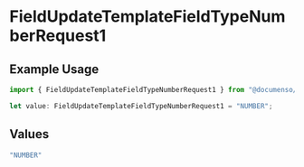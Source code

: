 # FieldUpdateTemplateFieldTypeNumberRequest1

## Example Usage

```typescript
import { FieldUpdateTemplateFieldTypeNumberRequest1 } from "@documenso/sdk-typescript/models/operations";

let value: FieldUpdateTemplateFieldTypeNumberRequest1 = "NUMBER";
```

## Values

```typescript
"NUMBER"
```